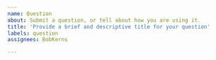 ```yaml
---
name: Question
about: Submit a question, or tell about how you are using it.
title: 'Provide a brief and descriptive title for your question'
labels: question
assignees: BobKerns

---
```




